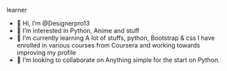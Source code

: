 learner
* 👋 Hi, I’m @Designerpro13
* 👀 I’m interested in Python, Anime and stuff
* 🌱 I’m currently learning A lot of stuffs, python, Bootstrap & css I have enrolled in various courses from Coursera and working towards improving my profile
* 💞️ I’m looking to collaborate on Anything simple for the start on Python.
  

